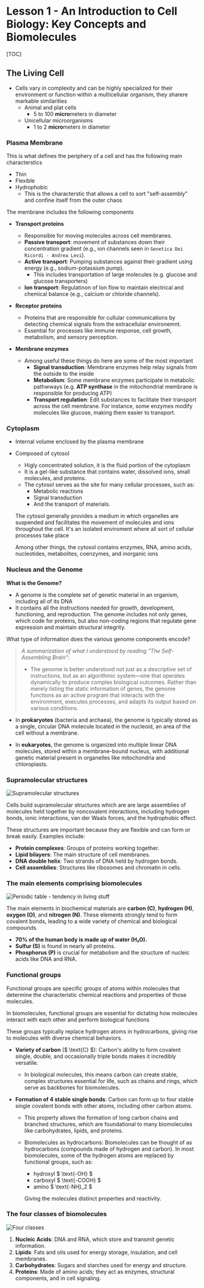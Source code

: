 # Lesson 1 - An Introduction to Cell Biology: Key Concepts and Biomolecules

[TOC]

## The Living Cell

- Cells vary in complexity and can be highly specialized for their environment or function within a multicellular organism, they sharere markable similarities
    - Animal and plat cells
        - 5 to 100 **micro**meters in diameter
    - Unicellular microorganisms
        - 1 to 2 **micro**meters in diameter

### Plasma Membrane

This is what defines the periphery of a cell and has the following main characterstics
- Thin
- Flexible
- Hydrophobic
    - This is the characterstic that allows a cell to sort "self-assembly" and confine itself from the outer chaos

The membrane includes the following components

- **Transport proteins**
    - Responsible for moving molecules across cell membranes. 
    - **Passive transport**: movement of substances down their concentration gradient (e.g., ion channels seen in `Genetica Dei Ricordi - Andrea Levi`).
    - **Active transport**: Pumping substances against their gradient using energy (e.g., sodium-potassium pump).
        - This includes transportation of large molecules (e.g. glucose and glucose transporters)
    - **Ion transport**: Regulatinon of Ion flow to maintain electrical and chemical balance (e.g., calcium or chloride channels).

- **Receptor proteins**
    - Proteins that are responsible for cullular communications by detecting chemical signals from the extracellular environemnt.
    - Essential for processes like immune response, cell growth, metabolism, and sensory perception.
- **Membrane enzymes**
    - Among useful these things do here are some of the most important
        - **Signal transduction**: Membrane enzymes help relay signals from the outside to the inside
        - **Metabolism**: Some membrane enzymes participate in metabolic pathwways (e.g. **ATP synthase** in the mitochondrial membrane is responsible for producing ATP)
        - **Transport regulation**: Edit substances to facilitate their transport across the cell membrane. For instance, some enzymes modify molecules like glucose, making them easier to transport.

### Cytoplasm

- Internal volume enclosed by the plasma membrane
- Composed of cytosol
    - Higly concentrated solution, it is the fluid portion of the cytoplasm
    - It is a gel-like substance that contains water, dissolved ions, small molecules, and proteins.
    - The cytosol serves as the site for many cellular processes, such as:
        - Metabolic reactions
        - Signal transduction
        - And the transport of materials.

    The cytosol generally provides a medium in which organelles are suspended and facilitates the movement of molecules and ions throughout the cell. It's an isolated enviroment where all sort of cellular processes take place

    Among other things, the cytosol contains enzymes, RNA, amino acids, nucleotides, metabolites, coenzymes, and inorganic ions

### Nucleus and the Genome

**What is the Genome?**
- A genome is the complete set of genetic material in an organism, including all of its DNA
- It contains all the instructions needed for growth, development, functioning, and reproduction. The genome includes not only genes, which code for proteins, but also non-coding regions that regulate gene expression and maintain structural integrity.

What type of information does the various genome components encode?
> *A summarization of what I understood by reading "The Self-Assembling Brain"*:
> - The genome is better understood not just as a descriptive set of instructions, but as an algorithmic system—one that operates dynamically to produce complex biological outcomes. Rather than merely listing the static information of genes, the genome functions as an active program that interacts with the environment, executes processes, and adapts its output based on various conditions.

- In **prokaryotes** (bacteria and archaea), the genome is typically stored as a single, circular DNA molecule located in the nucleoid, an area of the cell without a membrane.

- In **eukaryotes**, the genome is organized into multiple linear DNA molecules, stored within a membrane-bound nucleus, with additional genetic material present in organelles like mitochondria and chloroplasts.

### Supramolecular structures

![Supramolecular structures](./assets/supramolecular-structures.png)

Cells build supramolecular structures which are are large assemblies of molecules held together by noncovalent interactions, including hydrogen bonds, ionic interactions, van der Waals forces, and the hydrophobic effect. 

These structures are important because they are flexible and can form or break easily. Examples include:

- **Protein complexes**: Groups of proteins working together.
- **Lipid bilayers**: The main structure of cell membranes.
- **DNA double helix**: Two strands of DNA held by hydrogen bonds.
- **Cell assemblies**: Structures like ribosomes and chromatin in cells.

### The main elements comprising biomolecules

![Periodic table - tendency in living stuff](./assets/periodic-table.png)

The main elements in biochemical materials are **carbon (C)**, **hydrogen (H)**, **oxygen (O)**, and **nitrogen (N)**. These elements strongly tend to form covalent bonds, leading to a wide variety of chemical and biological compounds. 

- **70% of the human body is made up of water (H₂O).**
- **Sulfur (S)** is found in nearly all proteins.
- **Phosphorus (P)** is crucial for metabolism and the structure of nucleic acids like DNA and RNA.


### Functional groups

Functional groups are specific groups of atoms within molecules that determine the characteristic chemical reactions and properties of those molecules.

In biomolecules, functional groups are essential for dictating how molecules interact with each other and perform biological functions

These groups typically replace hydrogen atoms in hydrocarbons, giving rise to molecules with diverse chemical behaviors.

- **Variety of carbon** ($ \text{C} $): Carbon's ability to form covalent single, double, and occasionally triple bonds makes it incredibly versatile.
    - In biological molecules, this means carbon can create stable, complex structures essential for life, such as chains and rings, which serve as backbones for biomolecules.

- **Formation of 4 stable single bonds**: Carbon can form up to four stable single covalent bonds with other atoms, including other carbon atoms.
    - This property allows the formation of long carbon chains and branched structures, which are foundational to many biomolecules like carbohydrates, lipids, and proteins.
    - Biomolecules as hydrocarbons: Biomolecules can be thought of as hydrocarbons (compounds made of hydrogen and carbon). In most biomolecules, some of the hydrogen atoms are replaced by functional groups, such as:
        - hydroxyl $ \text{-OH} $
        - carboxyl $ \text{-COOH} $
        - amino $ \text{-NH}_2 $

        Giving the molecules distinct properties and reactivity.

### The four classes of biomolecules

![Four classes](./assets/four-classes-biomolecules.jpg)

1. **Nucleic Acids**: DNA and RNA, which store and transmit genetic information.
2. **Lipids**: Fats and oils used for energy storage, insulation, and cell membranes.
3. **Carbohydrates**: Sugars and starches used for energy and structure.
4. **Proteins**: Made of amino acids; they act as enzymes, structural components, and in cell signaling.
